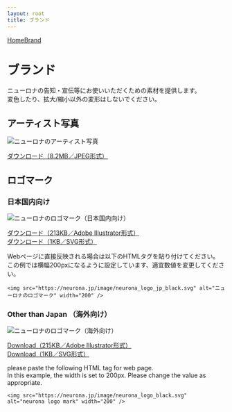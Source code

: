 ```yaml
---
layout: root
title: ブランド
---
```


<div class="h-20 lg:h-24 bg-black"></div>
<div class="container">
  <div class="prose mx-auto max-w-none py-8">
    <p class="text-sm mb-8">
      <a href="/">Home</a><i class="fal fa-angle-right mx-1"></i
      ><a href="/brand/">Brand</a>
    </p>

# ブランド

ニューロナの告知・宣伝等にお使いいただくための素材を提供します。  
変色したり、拡大/縮小以外の変形はしないでください。

## アーティスト写真

![ニューロナのアーティスト写真](/image/artist_photo.jpg)

<a href="/download/neurona_photo.jpg.zip" download title="ダウンロード">ダウンロード（8.2MB／JPEG形式）</a>

## ロゴマーク

### 日本国内向け

![ニューロナのロゴマーク（日本国内向け）](/image/neurona_jp_logo.png)

<i class="fal fa-download mr-1"></i>
<a href="/download/neurona_jp_logo.ai.zip" download title="ダウンロード">ダウンロード（213KB／Adobe Illustrator形式）</a>  
<i class="fal fa-download mr-1"></i>
<a href="/image/neurona_logo_jp_black.svg" download title="ダウンロード">ダウンロード（1KB／SVG形式）</a>

Webページに直接反映される場合は以下のHTMLタグを貼り付けてください。  
この例では横幅200pxになるように設定しています、適宜数値を変更してください。

```
<img src="https://neurona.jp/image/neurona_logo_jp_black.svg" alt="ニューロナのロゴマーク" width="200" />
```

### Other than Japan （海外向け）

![ニューロナのロゴマーク（海外向け）](/image/neurona_en_logo.png)

<i class="fal fa-download mr-1"></i>
<a href="/download/neurona_en_logo.ai.zip" download title="neurona logo mark">Download（215KB／Adobe Illustrator形式）</a>  
<i class="fal fa-download mr-1"></i>
<a href="/image/neurona_logo_black.svg" download title="Download">Download（1KB／SVG形式）</a>

please paste the following HTML tag for web page.  
In this example, the width is set to 200px.
Please change the value as appropriate.

```
<img src="https://neurona.jp/image/neurona_logo_black.svg" alt="neurona logo mark" width="200" />
```

</div></div></div>
